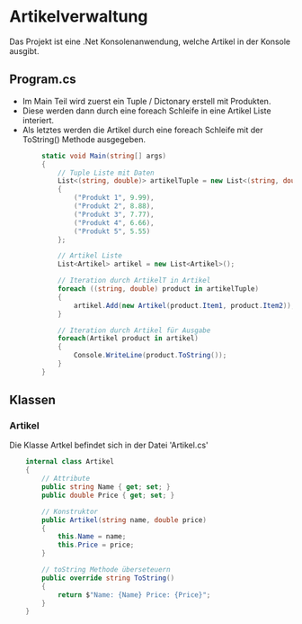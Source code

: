 # Artikelverwaltung

Das Projekt ist eine .Net Konsolenanwendung, welche Artikel in der Konsole ausgibt.

## Program.cs

* Im Main Teil wird zuerst ein Tuple / Dictonary erstell mit Produkten.
* Diese werden dann durch eine foreach Schleife in eine Artikel Liste interiert.
* Als letztes werden die Artikel durch eine foreach Schleife mit der ToString() Methode ausgegeben.

```C#
        static void Main(string[] args)
        {
            // Tuple Liste mit Daten
            List<(string, double)> artikelTuple = new List<(string, double)>
            {
                ("Produkt 1", 9.99),
                ("Produkt 2", 8.88),
                ("Produkt 3", 7.77),
                ("Produkt 4", 6.66),
                ("Produkt 5", 5.55)
            };

            // Artikel Liste
            List<Artikel> artikel = new List<Artikel>();

            // Iteration durch ArtikelT in Artikel
            foreach ((string, double) product in artikelTuple)
            {
                artikel.Add(new Artikel(product.Item1, product.Item2));
            }

            // Iteration durch Artikel für Ausgabe
            foreach(Artikel product in artikel)
            {
                Console.WriteLine(product.ToString());
            }
        }
```

## Klassen

### Artikel

Die Klasse Artkel befindet sich in der Datei 'Artikel.cs'

```C#
    internal class Artikel
    {
        // Attribute
        public string Name { get; set; }
        public double Price { get; set; }

        // Konstruktor
        public Artikel(string name, double price)
        {
            this.Name = name;
            this.Price = price;
        }

        // toString Methode überseteuern
        public override string ToString()
        {
            return $"Name: {Name} Price: {Price}";
        }
    }
```